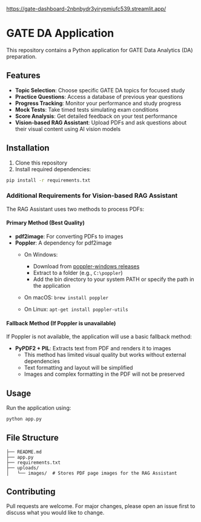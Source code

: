 https://gate-dashboard-2nbnbydr3yirypmiufc539.streamlit.app/

# GATE DA Application

This repository contains a Python application for GATE Data Analytics (DA) preparation.

## Features

- **Topic Selection**: Choose specific GATE DA topics for focused study
- **Practice Questions**: Access a database of previous year questions
- **Progress Tracking**: Monitor your performance and study progress
- **Mock Tests**: Take timed tests simulating exam conditions
- **Score Analysis**: Get detailed feedback on your test performance
- **Vision-based RAG Assistant**: Upload PDFs and ask questions about their visual content using AI vision models

## Installation

1. Clone this repository
2. Install required dependencies:
```bash
pip install -r requirements.txt
```

### Additional Requirements for Vision-based RAG Assistant

The RAG Assistant uses two methods to process PDFs:

#### Primary Method (Best Quality)
- **pdf2image**: For converting PDFs to images
- **Poppler**: A dependency for pdf2image
  - On Windows: 
    - Download from [poppler-windows releases](https://github.com/oschwartz10612/poppler-windows/releases/)
    - Extract to a folder (e.g., `C:\poppler`)
    - Add the bin directory to your system PATH or specify the path in the application

  - On macOS: `brew install poppler`
  - On Linux: `apt-get install poppler-utils`

#### Fallback Method (If Poppler is unavailable)
If Poppler is not available, the application will use a basic fallback method:

- **PyPDF2 + PIL**: Extracts text from PDF and renders it to images
  - This method has limited visual quality but works without external dependencies
  - Text formatting and layout will be simplified
  - Images and complex formatting in the PDF will not be preserved

## Usage

Run the application using:
```bash
python app.py
```

## File Structure

```
├── README.md
├── app.py
├── requirements.txt
├── uploads/
│   └── images/  # Stores PDF page images for the RAG Assistant
```

## Contributing

Pull requests are welcome. For major changes, please open an issue first to discuss what you would like to change.
